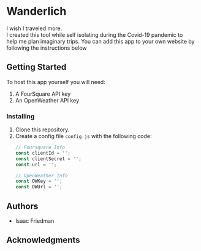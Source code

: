 # Wanderlich  

I wish I traveled more.  
I created this tool while self isolating during the Covid-19 pandemic to  
help me plan imaginary trips.
You can add this app to your own website by following the instructions below

## Getting Started
To host this app yourself you will need:
1. A FourSquare API key
2. An OpenWeather API key

### Installing
1. Clone this repository.
2. Create a config file `config.js` with the following code:
    ```javascript
    // Foursquare Info
    const clientId = '';
    const clientSecret = '';
    const url = '';

    // OpenWeather Info
    const OWKey = '';
    const OWUrl = '';

## Authors
* Isaac Friedman

## Acknowledgments
